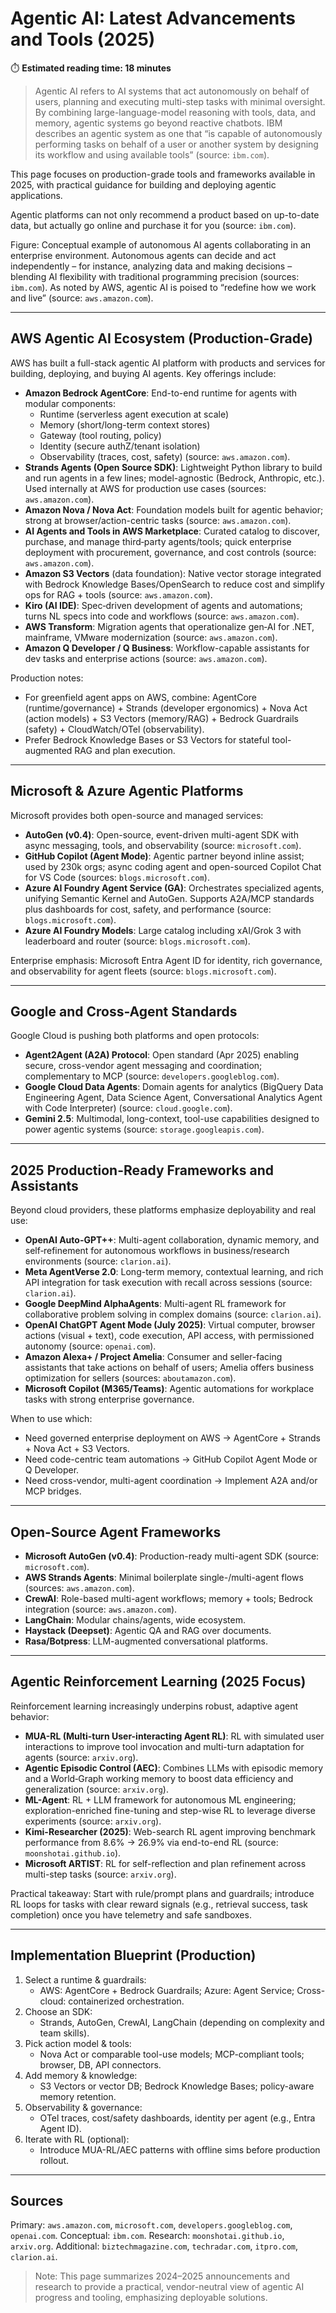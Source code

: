 # Agentic AI: Latest Advancements and Tools (2025)

⏱️ **Estimated reading time: 18 minutes**

> Agentic AI refers to AI systems that act autonomously on behalf of users, planning and executing multi-step tasks with minimal oversight. By combining large-language-model reasoning with tools, data, and memory, agentic systems go beyond reactive chatbots. IBM describes an agentic system as one that “is capable of autonomously performing tasks on behalf of a user or another system by designing its workflow and using available tools” (source: `ibm.com`).

This page focuses on production-grade tools and frameworks available in 2025, with practical guidance for building and deploying agentic applications.

Agentic platforms can not only recommend a product based on up-to-date data, but actually go online and purchase it for you (source: `ibm.com`).

Figure: Conceptual example of autonomous AI agents collaborating in an enterprise environment. Autonomous agents can decide and act independently – for instance, analyzing data and making decisions – blending AI flexibility with traditional programming precision (sources: `ibm.com`). As noted by AWS, agentic AI is poised to “redefine how we work and live” (source: `aws.amazon.com`).

---

## AWS Agentic AI Ecosystem (Production-Grade)

AWS has built a full-stack agentic AI platform with products and services for building, deploying, and buying AI agents. Key offerings include:

- **Amazon Bedrock AgentCore**: End-to-end runtime for agents with modular components:
  - Runtime (serverless agent execution at scale)
  - Memory (short/long-term context stores)
  - Gateway (tool routing, policy)
  - Identity (secure authZ/tenant isolation)
  - Observability (traces, cost, safety) (source: `aws.amazon.com`).
- **Strands Agents (Open Source SDK)**: Lightweight Python library to build and run agents in a few lines; model-agnostic (Bedrock, Anthropic, etc.). Used internally at AWS for production use cases (sources: `aws.amazon.com`).
- **Amazon Nova / Nova Act**: Foundation models built for agentic behavior; strong at browser/action-centric tasks (source: `aws.amazon.com`).
- **AI Agents and Tools in AWS Marketplace**: Curated catalog to discover, purchase, and manage third‑party agents/tools; quick enterprise deployment with procurement, governance, and cost controls (source: `aws.amazon.com`).
- **Amazon S3 Vectors** (data foundation): Native vector storage integrated with Bedrock Knowledge Bases/OpenSearch to reduce cost and simplify ops for RAG + tools (source: `aws.amazon.com`).
- **Kiro (AI IDE)**: Spec‑driven development of agents and automations; turns NL specs into code and workflows (source: `aws.amazon.com`).
- **AWS Transform**: Migration agents that operationalize gen‑AI for .NET, mainframe, VMware modernization (source: `aws.amazon.com`).
- **Amazon Q Developer / Q Business**: Workflow-capable assistants for dev tasks and enterprise actions (source: `aws.amazon.com`).

Production notes:
- For greenfield agent apps on AWS, combine: AgentCore (runtime/governance) + Strands (developer ergonomics) + Nova Act (action models) + S3 Vectors (memory/RAG) + Bedrock Guardrails (safety) + CloudWatch/OTel (observability).
- Prefer Bedrock Knowledge Bases or S3 Vectors for stateful tool-augmented RAG and plan execution.

---

## Microsoft & Azure Agentic Platforms

Microsoft provides both open-source and managed services:

- **AutoGen (v0.4)**: Open-source, event-driven multi-agent SDK with async messaging, tools, and observability (source: `microsoft.com`).
- **GitHub Copilot (Agent Mode)**: Agentic partner beyond inline assist; used by 230k orgs; async coding agent and open-sourced Copilot Chat for VS Code (sources: `blogs.microsoft.com`).
- **Azure AI Foundry Agent Service (GA)**: Orchestrates specialized agents, unifying Semantic Kernel and AutoGen. Supports A2A/MCP standards plus dashboards for cost, safety, and performance (source: `blogs.microsoft.com`).
- **Azure AI Foundry Models**: Large catalog including xAI/Grok 3 with leaderboard and router (source: `blogs.microsoft.com`).

Enterprise emphasis: Microsoft Entra Agent ID for identity, rich governance, and observability for agent fleets (source: `blogs.microsoft.com`).

---

## Google and Cross-Agent Standards

Google Cloud is pushing both platforms and open protocols:

- **Agent2Agent (A2A) Protocol**: Open standard (Apr 2025) enabling secure, cross-vendor agent messaging and coordination; complementary to MCP (source: `developers.googleblog.com`).
- **Google Cloud Data Agents**: Domain agents for analytics (BigQuery Data Engineering Agent, Data Science Agent, Conversational Analytics Agent with Code Interpreter) (source: `cloud.google.com`).
- **Gemini 2.5**: Multimodal, long-context, tool-use capabilities designed to power agentic systems (source: `storage.googleapis.com`).

---

## 2025 Production-Ready Frameworks and Assistants

Beyond cloud providers, these platforms emphasize deployability and real use:

- **OpenAI Auto-GPT++**: Multi-agent collaboration, dynamic memory, and self‑refinement for autonomous workflows in business/research environments (source: `clarion.ai`).
- **Meta AgentVerse 2.0**: Long-term memory, contextual learning, and rich API integration for task execution with recall across sessions (source: `clarion.ai`).
- **Google DeepMind AlphaAgents**: Multi-agent RL framework for collaborative problem solving in complex domains (source: `clarion.ai`).
- **OpenAI ChatGPT Agent Mode (July 2025)**: Virtual computer, browser actions (visual + text), code execution, API access, with permissioned autonomy (source: `openai.com`).
- **Amazon Alexa+ / Project Amelia**: Consumer and seller-facing assistants that take actions on behalf of users; Amelia offers business optimization for sellers (sources: `aboutamazon.com`).
- **Microsoft Copilot (M365/Teams)**: Agentic automations for workplace tasks with strong enterprise governance.

When to use which:
- Need governed enterprise deployment on AWS → AgentCore + Strands + Nova Act + S3 Vectors.
- Need code-centric team automations → GitHub Copilot Agent Mode or Q Developer.
- Need cross-vendor, multi-agent coordination → Implement A2A and/or MCP bridges.

---

## Open-Source Agent Frameworks

- **Microsoft AutoGen (v0.4)**: Production-ready multi-agent SDK (source: `microsoft.com`).
- **AWS Strands Agents**: Minimal boilerplate single-/multi-agent flows (sources: `aws.amazon.com`).
- **CrewAI**: Role-based multi-agent workflows; memory + tools; Bedrock integration (source: `aws.amazon.com`).
- **LangChain**: Modular chains/agents, wide ecosystem.
- **Haystack (Deepset)**: Agentic QA and RAG over documents.
- **Rasa/Botpress**: LLM-augmented conversational platforms.

---

## Agentic Reinforcement Learning (2025 Focus)

Reinforcement learning increasingly underpins robust, adaptive agent behavior:

- **MUA-RL (Multi-turn User-interacting Agent RL)**: RL with simulated user interactions to improve tool invocation and multi-turn adaptation for agents (source: `arxiv.org`).
- **Agentic Episodic Control (AEC)**: Combines LLMs with episodic memory and a World‑Graph working memory to boost data efficiency and generalization (source: `arxiv.org`).
- **ML-Agent**: RL + LLM framework for autonomous ML engineering; exploration-enriched fine-tuning and step-wise RL to leverage diverse experiments (source: `arxiv.org`).
- **Kimi-Researcher (2025)**: Web-search RL agent improving benchmark performance from 8.6% → 26.9% via end-to-end RL (source: `moonshotai.github.io`).
- **Microsoft ARTIST**: RL for self-reflection and plan refinement across multi-step tasks (source: `arxiv.org`).

Practical takeaway: Start with rule/prompt plans and guardrails; introduce RL loops for tasks with clear reward signals (e.g., retrieval success, task completion) once you have telemetry and safe sandboxes.

---

## Implementation Blueprint (Production)

1. Select a runtime & guardrails:
   - AWS: AgentCore + Bedrock Guardrails; Azure: Agent Service; Cross-cloud: containerized orchestration.
2. Choose an SDK:
   - Strands, AutoGen, CrewAI, LangChain (depending on complexity and team skills).
3. Pick action model & tools:
   - Nova Act or comparable tool-use models; MCP-compliant tools; browser, DB, API connectors.
4. Add memory & knowledge:
   - S3 Vectors or vector DB; Bedrock Knowledge Bases; policy-aware memory retention.
5. Observability & governance:
   - OTel traces, cost/safety dashboards, identity per agent (e.g., Entra Agent ID).
6. Iterate with RL (optional):
   - Introduce MUA-RL/AEC patterns with offline sims before production rollout.

---

## Sources

Primary: `aws.amazon.com`, `microsoft.com`, `developers.googleblog.com`, `openai.com`. Conceptual: `ibm.com`. Research: `moonshotai.github.io`, `arxiv.org`. Additional: `biztechmagazine.com`, `techradar.com`, `itpro.com`, `clarion.ai`.

> Note: This page summarizes 2024–2025 announcements and research to provide a practical, vendor-neutral view of agentic AI progress and tooling, emphasizing deployable solutions.

